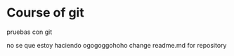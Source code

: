 # Course of git

pruebas con git 


no se que estoy haciendo
ogogoggohoho
change readme.md for repository
